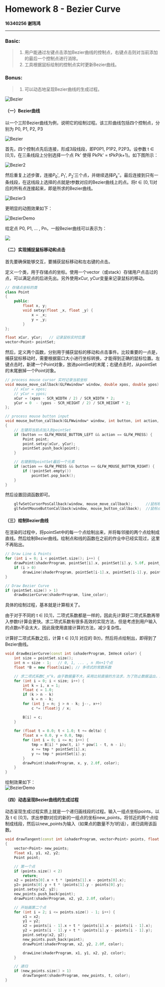 # Homework 8 - Bezier Curve

**16340256 谢玮鸿**  

---

### Basic: 
> 1. 用户能通过左键点击添加Bezier曲线的控制点，右键点击则对当前添加的最后一个控制点进行消除。
> 2. 工具根据鼠标绘制的控制点实时更新Bezier曲线。

### Bonus:  
> 1. 可以动态地呈现Bezier曲线的生成过程。

![Bezier](./Bezier.gif)

#### **（一）Bezier曲线**

以一个三阶Bezier曲线为例，说明它的绘制过程。该三阶曲线包括四个控制点，分别为 P0, P1, P2, P3  

![Bezier](https://user-gold-cdn.xitu.io/2018/8/28/16580bb43ffa1be4?imageView2/0/w/1280/h/960/format/webp/ignore-error/1)

首先，四个控制点先后连接，形成3段线段，即P0P1, P1P2, P2P3。设参数 t ∈ [0,1]，在三条线段上分别选择一个点 Pk' 使得 PkPk' = tPkP(k+1)。如下图所示：  

![Bezier2](https://user-gold-cdn.xitu.io/2018/8/28/16580bc4e1340d75?imageView2/0/w/1280/h/960/format/webp/ignore-error/1)

然后重复上述步骤，连接$P_0'$, $P_1'$, $P_2'$三个点，并继续选择$P_k''$。最后连接到只有一条线段，在这线段上选择的点就是t参数对应的Bezier曲线上的点。将$t \in [0,1]$对应的所有点连接起来，即是所求的Bezier曲线。

![Bezier3](https://user-gold-cdn.xitu.io/2018/8/28/16580bcdf090275c?imageView2/0/w/1280/h/960/format/webp/ignore-error/1)

更明显的动图效果如下：

![BezierDemo](https://upload.wikimedia.org/wikipedia/commons/d/db/B%C3%A9zier_3_big.gif)

给定点 P0, P1, ... , Pn，一般Bezier曲线可以表示为：

![](https://wikimedia.org/api/rest_v1/media/math/render/svg/04819d6d335226625dfb2e401355e70ea7996d7c)

#### **（二）实现捕捉鼠标移动和点击**

首先要确保能够交互，要捕获鼠标移动和左右键的点击。

定义一个类，用于存储点的坐标。使用一个vector（或stack）存储用户点击过的点，可以满足点的后进先出。另外使用xCur, yCur变量来记录鼠标的移动。
``` c++
// 存储点坐标的类
class Point
{
	public:
		float x, y;
		void setxy(float _x, float _y) {
			x = _x;
			y = _y;
		}
};

float xCur, yCur;	// 记录鼠标实时位置
vector<Point> pointSet;
```

然后，定义两个函数，分别用于捕获鼠标的移动和点击事件。比较重要的一点是，捕获鼠标移动时，需要根据窗口大小进行坐标转换，才能得到正确的鼠标位置。左键点击时，新建一个Point对象，放进pointSet的末尾；右键点击时，从pointSet的末尾删掉一个Point对象。
``` c++
// process mouse cursor 实时记录当前坐标
void mouse_move_callback(GLFWwindow* window, double xpos, double ypos) {
	// xCur = xpos; 
	// yCur = ypos; 
	xCur = (xpos - SCR_WIDTH / 2) / SCR_WIDTH * 2;
	yCur = 0  - (ypos - SCR_HEIGHT / 2) / SCR_HEIGHT * 2;
};

// process mouse button input
void mouse_button_callback(GLFWwindow* window, int button, int action, int mods)
{
	// 左键将当前点加入到pointSet
	if (button == GLFW_MOUSE_BUTTON_LEFT && action == GLFW_PRESS) {
		Point point;
		point.setxy(xCur, yCur);
		pointSet.push_back(point);
	}

	// 右键删除pointSet最后一个元素
	if (action == GLFW_PRESS && button == GLFW_MOUSE_BUTTON_RIGHT) {
		if (!pointSet.empty())
			pointSet.pop_back();
	}
}
```

然后设置回调函数即可。  
``` c++
	glfwSetCursorPosCallback(window, mouse_move_callback);		//鼠标移动回调函数
	glfwSetMouseButtonCallback(window, mouse_button_callback);	//鼠标点击回调函数
```

#### **（三）绘制Bezier曲线**  
在渲染的过程中，将pointSet中的每一个点绘制出来，并将每邻接的两个点绘制成直线。然后绘制Bezier曲线。绘制点和线的函数在之前的作业中已经实现过，这里不再贴出。

``` c++
// Draw Line & Points
for (int i = 0; i < pointSet.size(); i++) {
    drawPoint(shaderProgram, pointSet[i].x, pointSet[i].y, 5.0f, point_color);
    if (i > 0)
        drawLine(shaderProgram, pointSet[i-1].x, pointSet[i-1].y, pointSet[i].x, pointSet[i].y, point_color);
}

// Draw Bezier Curve  
if (pointSet.size() > 1)
    drawBezierCurve(shaderProgram, line_color);
```

具体的绘制过程，基本就是计算相关了。

由于对于不同的 t ∈ [0,1]，二项式系数都是一样的，因此先计算好二项式系数再带入参数t计算会更快。求二项式系数有很多高效的实现方法，但是考虑到用户输入的点数n不会太大，因此我使用直接计算的方法，减少复杂性。

计算好二项式系数之后，计算 t ∈ [0,1] 对应的 B(t)，然后将点绘制出，即得到了Bezier曲线。

``` c++
void drawBezierCurve(const int &shaderProgram, ImVec4 color) {
	int size = pointSet.size();
	int n = size - 1;	// 0, 1, ... , n 共n+1个点
	float *B = new float[size];	// 多项式的常数系数

	// 求二项式系数C_n^k，由于数据量不大，采用比较直接的方法求，为了防止数据溢出，采用一边乘一边除的方法
	for (int i = 0; i < size; i++) {
		int k = i, x = 1;
		float c = 1.0;
		if (k > n - k)
			k = n - k;
		for (int j = n; j > n - k; j--, x++)
			c *= (float)j / x;

		B[i] = c;
	}
		
	for (float t = 0.0; t < 1.0; t += delta) {
		float x = 0.0, y = 0.0, tmp;
		for (int i = 0; i <= n; i++) {
			tmp = B[i] * pow(t, i) * pow(1 - t, n - i);
			x += tmp * pointSet[i].x;
			y += tmp * pointSet[i].y;
		}
		drawPoint(shaderProgram, x, y, 2.0f, color);
	}
}
```

绘制效果如下：  
![BezierDemo](./demo.png)

#### **（四）动态呈现Bezier曲线的生成过程**  

动态呈现生成过程实质上就是一个递归画线段的过程。输入一组点坐标points，以及  t ∈ [0,1]，求出参数t对应的新的一组点的坐标new_points，将邻近的两个点绘制成线段，然后以new_points为输入（如果点的数量不为1的话），递归调用该函数。

``` c++
void drawTangent(const int &shaderProgram, vector<Point> points, float t, ImVec4 color)
{
	vector<Point> new_points;
	float x1, y1, x2, y2;
	Point point;

	// 第一个点
	if (points.size() < 2)
		return;
	x2 = points[0].x + t * (points[1].x - points[0].x);
	y2= points[0].y + t * (points[1].y - points[0].y);
	point.setxy(x2, y2);
	new_points.push_back(point);
	drawPoint(shaderProgram, x2, y2, 2.0f, color);

	// 开始画第二个点
	for (int i = 2; i <= points.size() - 1; i++) {
		x1 = x2;
		y1 = y2;
		x2 = points[i - 1].x + t * (points[i].x - points[i - 1].x);
		y2 = points[i - 1].y + t * (points[i].y - points[i - 1].y);
		point.setxy(x2, y2);
		new_points.push_back(point);
		drawPoint(shaderProgram, x2, y2, 2.0f, color);

		drawLine(shaderProgram, x1, y1, x2, y2, color);
	}

	// 递归
    if (new_points.size() > 1)
	    drawTangent(shaderProgram, new_points, t, color);
}
```

